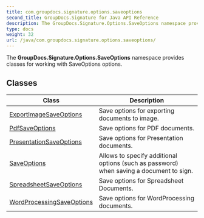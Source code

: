 ```yaml
---
title: com.groupdocs.signature.options.saveoptions
second_title: GroupDocs.Signature for Java API Reference
description: The GroupDocs.Signature.Options.SaveOptions namespace provides classes for working with SaveOptions options.
type: docs
weight: 32
url: /java/com.groupdocs.signature.options.saveoptions/
---
```


The **GroupDocs.Signature.Options.SaveOptions** namespace provides classes for working with SaveOptions options.


## Classes

| Class | Description |
| --- | --- |
| [ExportImageSaveOptions](../com.groupdocs.signature.options.saveoptions/exportimagesaveoptions) | Save options for exporting documents to image. |
| [PdfSaveOptions](../com.groupdocs.signature.options.saveoptions/pdfsaveoptions) | Save options for PDF documents. |
| [PresentationSaveOptions](../com.groupdocs.signature.options.saveoptions/presentationsaveoptions) | Save options for Presentation documents. |
| [SaveOptions](../com.groupdocs.signature.options.saveoptions/saveoptions) | Allows to specify additional options (such as password) when saving a document to sign. |
| [SpreadsheetSaveOptions](../com.groupdocs.signature.options.saveoptions/spreadsheetsaveoptions) | Save options for Spreadsheet Documents. |
| [WordProcessingSaveOptions](../com.groupdocs.signature.options.saveoptions/wordprocessingsaveoptions) | Save options for WordProcessing documents. |
